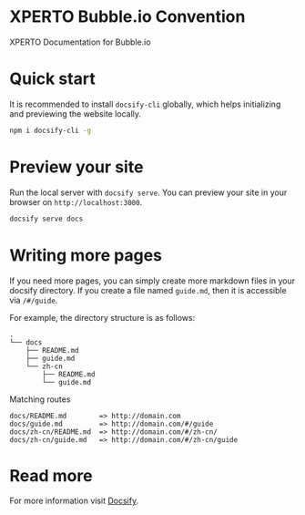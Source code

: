 # XPERTO Bubble.io Convention
XPERTO Documentation for Bubble.io

# Quick start

It is recommended to install `docsify-cli` globally, which helps initializing and previewing the website locally.

```bash
npm i docsify-cli -g
```

# Preview your site

Run the local server with `docsify serve`. You can preview your site in your browser on `http://localhost:3000`.

```bash
docsify serve docs
```

# Writing more pages

If you need more pages, you can simply create more markdown files in your docsify directory. If you create a file named `guide.md`, then it is accessible via `/#/guide`.

For example, the directory structure is as follows:

```text
.
└── docs
    ├── README.md
    ├── guide.md
    └── zh-cn
        ├── README.md
        └── guide.md
```

Matching routes

```text
docs/README.md        => http://domain.com
docs/guide.md         => http://domain.com/#/guide
docs/zh-cn/README.md  => http://domain.com/#/zh-cn/
docs/zh-cn/guide.md   => http://domain.com/#/zh-cn/guide
```

# Read more
For more information visit [Docsify](https://docsify.js.org/#/).